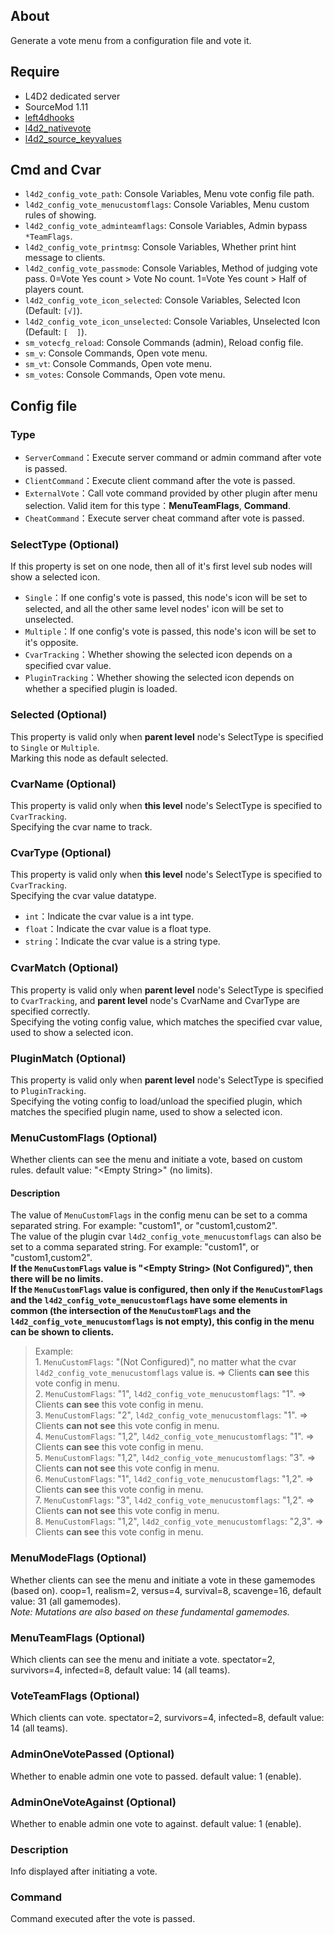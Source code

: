 ## About
Generate a vote menu from a configuration file and vote it.  
  
## Require
- L4D2 dedicated server  
- SourceMod 1.11  
- [left4dhooks](https://github.com/SilvDev/Left4DHooks)  
- [l4d2_nativevote](https://github.com/fdxx/l4d2_nativevote)  
- [l4d2_source_keyvalues](https://github.com/fdxx/l4d2_source_keyvalues)  
  
## Cmd and Cvar
- `l4d2_config_vote_path`: Console Variables, Menu vote config file path.  
- `l4d2_config_vote_menucustomflags`: Console Variables, Menu custom rules of showing.  
- `l4d2_config_vote_adminteamflags`: Console Variables, Admin bypass `*TeamFlags`.  
- `l4d2_config_vote_printmsg`: Console Variables, Whether print hint message to clients.  
- `l4d2_config_vote_passmode`: Console Variables, Method of judging vote pass. 0=Vote Yes count > Vote No count. 1=Vote Yes count > Half of players count.  
- `l4d2_config_vote_icon_selected`: Console Variables, Selected Icon (Default: `[√]`).  
- `l4d2_config_vote_icon_unselected`: Console Variables, Unselected Icon (Default: `[  ]`).  
- `sm_votecfg_reload`: Console Commands (admin), Reload config file.  
- `sm_v`: Console Commands, Open vote menu.  
- `sm_vt`: Console Commands, Open vote menu.  
- `sm_votes`: Console Commands, Open vote menu.  
  
## Config file
  
### Type
- `ServerCommand`：Execute server command or admin command after vote is passed.  
- `ClientCommand`：Execute client command after the vote is passed.  
- `ExternalVote`：Call vote command provided by other plugin after menu selection. Valid item for this type：**MenuTeamFlags**, **Command**.  
- `CheatCommand`：Execute server cheat command after vote is passed.  
  
### SelectType (Optional)
If this property is set on one node, then all of it's first level sub nodes will show a selected icon.  
- `Single`：If one config's vote is passed, this node's icon will be set to selected, and all the other same level nodes' icon will be set to unselected.  
- `Multiple`：If one config's vote is passed, this node's icon will be set to it's opposite.  
- `CvarTracking`：Whether showing the selected icon depends on a specified cvar value.  
- `PluginTracking`：Whether showing the selected icon depends on whether a specified plugin is loaded.  
  
### Selected (Optional)
This property is valid only when **parent level** node's SelectType is specified to `Single` or `Multiple`.  
Marking this node as default selected.  
  
### CvarName (Optional)
This property is valid only when **this level** node's SelectType is specified to `CvarTracking`.  
Specifying the cvar name to track.  
  
### CvarType (Optional)
This property is valid only when **this level** node's SelectType is specified to `CvarTracking`.  
Specifying the cvar value datatype.  
- `int`：Indicate the cvar value is a int type.  
- `float`：Indicate the cvar value is a float type.  
- `string`：Indicate the cvar value is a string type.  
  
### CvarMatch (Optional)
This property is valid only when **parent level** node's SelectType is specified to `CvarTracking`, and **parent level** node's CvarName and CvarType are specified correctly.  
Specifying the voting config value, which matches the specified cvar value, used to show a selected icon.  
  
### PluginMatch (Optional)
This property is valid only when **parent level** node's SelectType is specified to `PluginTracking`.  
Specifying the voting config to load/unload the specified plugin, which matches the specified plugin name, used to show a selected icon.  
  
### MenuCustomFlags (Optional)
Whether clients can see the menu and initiate a vote, based on custom rules. default value: "&lt;Empty String&gt;" (no limits).  
#### Description
The value of `MenuCustomFlags` in the config menu can be set to a comma separated string. For example: "custom1", or "custom1,custom2".  
The value of the plugin cvar `l4d2_config_vote_menucustomflags` can also be set to a comma separated string. For example: "custom1", or "custom1,custom2".  
**If the `MenuCustomFlags` value is "&lt;Empty String&gt; (Not Configured)", then there will be no limits.**  
**If the `MenuCustomFlags` value is configured, then only if the `MenuCustomFlags` and the `l4d2_config_vote_menucustomflags` have some elements in common (the intersection of the `MenuCustomFlags` and the `l4d2_config_vote_menucustomflags` is not empty), this config in the menu can be shown to clients.**  
> Example:  
>     1. `MenuCustomFlags`: "(Not Configured)", no matter what the cvar `l4d2_config_vote_menucustomflags` value is. =&gt; Clients **can see** this vote config in menu.  
>     2. `MenuCustomFlags`: "1", `l4d2_config_vote_menucustomflags`: "1". =&gt; Clients **can see** this vote config in menu.  
>     3. `MenuCustomFlags`: "2", `l4d2_config_vote_menucustomflags`: "1". =&gt; Clients **can not see** this vote config in menu.  
>     4. `MenuCustomFlags`: "1,2", `l4d2_config_vote_menucustomflags`: "1". =&gt; Clients **can see** this vote config in menu.  
>     5. `MenuCustomFlags`: "1,2", `l4d2_config_vote_menucustomflags`: "3". =&gt; Clients **can not see** this vote config in menu.  
>     6. `MenuCustomFlags`: "1", `l4d2_config_vote_menucustomflags`: "1,2". =&gt; Clients **can see** this vote config in menu.  
>     7. `MenuCustomFlags`: "3", `l4d2_config_vote_menucustomflags`: "1,2". =&gt; Clients **can not see** this vote config in menu.  
>     8. `MenuCustomFlags`: "1,2", `l4d2_config_vote_menucustomflags`: "2,3". =&gt; Clients **can see** this vote config in menu.  
  
### MenuModeFlags (Optional)
Whether clients can see the menu and initiate a vote in these gamemodes (based on). coop=1, realism=2, versus=4, survival=8, scavenge=16, default value: 31 (all gamemodes).  
*Note: Mutations are also based on these fundamental gamemodes.*  
  
### MenuTeamFlags (Optional)
Which clients can see the menu and initiate a vote. spectator=2, survivors=4, infected=8, default value: 14 (all teams).  
  
### VoteTeamFlags (Optional)
Which clients can vote. spectator=2, survivors=4, infected=8, default value: 14 (all teams).  
  
### AdminOneVotePassed (Optional)
Whether to enable admin one vote to passed. default value: 1 (enable).  
  
### AdminOneVoteAgainst (Optional)
Whether to enable admin one vote to against. default value: 1 (enable).  
  
### Description
Info displayed after initiating a vote.  
  
### Command
Command executed after the vote is passed.  
